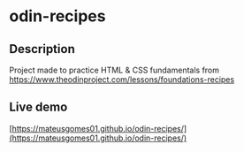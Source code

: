 # odin-recipes

## Description

Project made to practice HTML & CSS fundamentals from https://www.theodinproject.com/lessons/foundations-recipes

## Live demo

[https://mateusgomes01.github.io/odin-recipes/](https://mateusgomes01.github.io/odin-recipes/)
